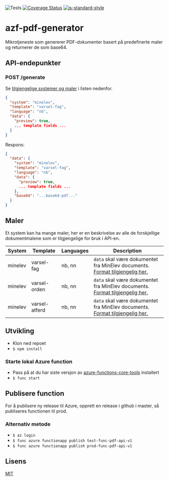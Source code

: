 ![Tests](https://github.com/vtfk/azf-pdf-generator/workflows/Run%20tests/badge.svg)
[![Coverage Status](https://coveralls.io/repos/github/vtfk/azf-pdf-generator/badge.svg?branch=main)](https://coveralls.io/github/vtfk/azf-pdf-generator?branch=main)
[![js-standard-style](https://img.shields.io/badge/code%20style-standard-brightgreen.svg?style=flat)](https://github.com/feross/standard)

# azf-pdf-generator

Mikrotjeneste som genererer PDF-dokumenter basert på predefinerte maler og returnerer de som base64.

## API-endepunkter

### POST /generate

Se [tilgjengelige systemer og maler](#maler) i listen nedenfor.

```json
{
  "system": "minelev",
  "template": "varsel-fag",
  "language": "nb",
  "data": {
    "preview": true,
    ... template fields ...
  }
}
```

Respons:

```json
{
  "data": {
    "system": "minelev",
    "template": "varsel-fag",
    "language": "nb",
    "data": {
      "preview": true,
      ... template fields ...
    },
    "base64": "...base64-pdf..."
  }
}
```

## Maler

Et system kan ha mange maler, her er en beskrivelse av alle de forskjellige dokumentmalene som er tilgjengelige for bruk i API-en.

| System  | Template   | Languages  | Description  |
|---------|------------|------------|--------------|
| minelev | varsel-fag | nb, nn     | `data` skal være dokumentet fra MinElev documents. [Format tilgjengelig her.](https://github.com/vtfk/minelev-api/blob/main/docs/postDocument.md#fag) |
| minelev | varsel-orden | nb, nn   | `data` skal være dokumentet fra MinElev documents. [Format tilgjengelig her.](https://github.com/vtfk/minelev-api/blob/main/docs/postDocument.md#orden) |
| minelev | varsel-atferd | nb, nn  | `data` skal være dokumentet fra MinElev documents. [Format tilgjengelig her.](https://github.com/vtfk/minelev-api/blob/main/docs/postDocument.md#atferd) |

## Utvikling

- Klon ned repoet
- `$ npm install`

### Starte lokal Azure function

- Pass på at du har siste versjon av [azure-functions-core-tools](https://www.npmjs.com/package/azure-functions-core-tools) installert
- `$ func start`

## Publisere function

For å publisere ny release til Azure, opprett en release i github i master, så publiseres functionen til prod.

### Alternativ metode

- `$ az login`
- `$ func azure functionapp publish test-func-pdf-api-v1`
- `$ func azure functionapp publish prod-func-pdf-api-v1`

## Lisens

[MIT](/LICENSE.md)